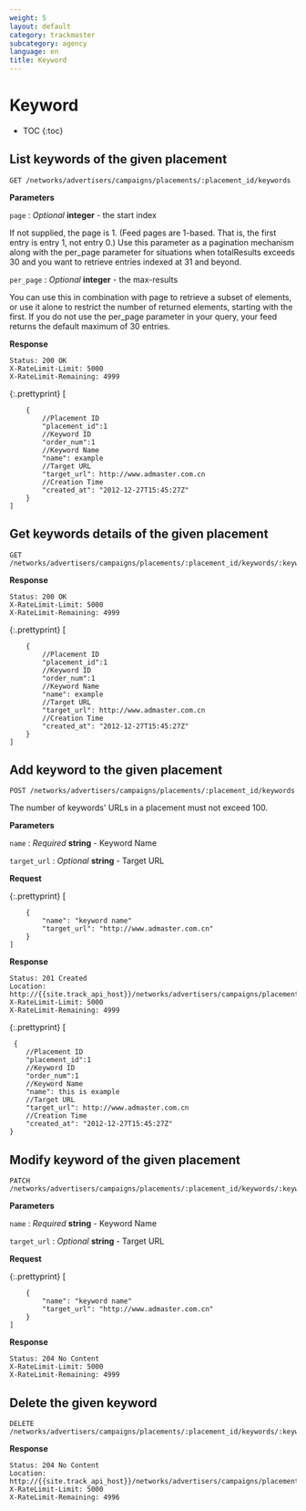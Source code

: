 ```yaml
---
weight: 5
layout: default
category: trackmaster
subcategory: agency
language: en
title: Keyword
---
```


# Keyword

* TOC
{:toc}

## List keywords of the given placement

    GET /networks/advertisers/campaigns/placements/:placement_id/keywords

**Parameters**     

`page`
: _Optional_ **integer** - the start index

If not supplied, the page is 1. (Feed pages are 1-based. That is, the first entry is entry 1, not entry 0.) Use this parameter as a pagination mechanism along with the per_page parameter for situations when totalResults exceeds 30 and you want to retrieve entries indexed at 31 and beyond.

`per_page`
: _Optional_ **integer** - the max-results

You can use this in combination with page to retrieve a subset of elements, or use it alone to restrict the number of returned elements, starting with the first. If you do not use the per_page parameter in your query, your feed returns the default maximum of 30 entries.


**Response**

    Status: 200 OK
    X-RateLimit-Limit: 5000
    X-RateLimit-Remaining: 4999

{:.prettyprint}
    [

        {
            //Placement ID
            "placement_id":1
            //Keyword ID
            "order_num":1
            //Keyword Name
            "name": example
            //Target URL
            "target_url": http://www.admaster.com.cn
            //Creation Time
            "created_at": "2012-12-27T15:45:27Z"
        }
    ]


## Get keywords details of the given placement

    GET /networks/advertisers/campaigns/placements/:placement_id/keywords/:keyword_id

**Response**

    Status: 200 OK
    X-RateLimit-Limit: 5000
    X-RateLimit-Remaining: 4999

{:.prettyprint}
    [

        {
            //Placement ID
            "placement_id":1
            //Keyword ID
            "order_num":1
            //Keyword Name
            "name": example
            //Target URL
            "target_url": http://www.admaster.com.cn
            //Creation Time
            "created_at": "2012-12-27T15:45:27Z"
        }
    ]


## Add keyword to the given placement

    POST /networks/advertisers/campaigns/placements/:placement_id/keywords

The number of keywords' URLs in a placement must not exceed 100.


**Parameters**

`name`
: _Required_ **string** - Keyword Name

`target_url`
: _Optional_ **string** - Target URL


**Request**

{:.prettyprint}
    [

    	{
        	"name": "keyword name"
        	"target_url": "http://www.admaster.com.cn"
    	}
    ]

**Response**

    Status: 201 Created
    Location: http://{{site.track_api_host}}/networks/advertisers/campaigns/placements/keywords/1
    X-RateLimit-Limit: 5000
    X-RateLimit-Remaining: 4999

{:.prettyprint}
    [
	
	 {
        //Placement ID
        "placement_id":1
        //Keyword ID
        "order_num":1
        //Keyword Name
        "name": this is example
        //Target URL
        "target_url": http://www.admaster.com.cn
        //Creation Time
        "created_at": "2012-12-27T15:45:27Z"
    }


## Modify keyword of the given placement

    PATCH /networks/advertisers/campaigns/placements/:placement_id/keywords/:keyword_id

**Parameters**

`name`
: _Required_ **string** - Keyword Name

`target_url`
: _Optional_ **string** - Target URL

**Request**

{:.prettyprint}
    [

    	{
        	"name": "keyword name"
        	"target_url": "http://www.admaster.com.cn"
    	}
    ]

**Response**

    Status: 204 No Content
    X-RateLimit-Limit: 5000
    X-RateLimit-Remaining: 4999



## Delete the given keyword

    DELETE /networks/advertisers/campaigns/placements/:placement_id/keywords/:keyword_id


**Response**

    Status: 204 No Content
    Location: http://{{site.track_api_host}}/networks/advertisers/campaigns/placements/1/keywords
    X-RateLimit-Limit: 5000
    X-RateLimit-Remaining: 4996



